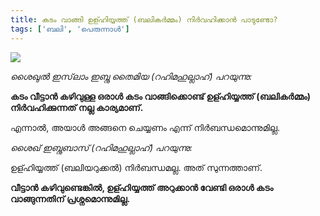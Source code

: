```yaml
---
title: കടം വാങ്ങി ഉള്ഹിയ്യത്ത് (ബലികർമ്മം) നിർവഹിക്കാൻ പാടുണ്ടോ?
tags: ['ബലി', 'പെരുന്നാൾ']
---
```

![](https://i.pinimg.com/originals/62/d8/61/62d8615e3a190e6f774571c86304099d.jpg)  

*ശൈഖുൽ ഇസ്‌ലാം ഇബ്നു തൈമിയ (റഹിമഹുല്ലാഹ്) പറയുന്നു:* 

**കടം വീട്ടാൻ കഴിവുള്ള ഒരാൾ കടം വാങ്ങിക്കൊണ്ട് ഉള്ഹിയ്യത്ത് (ബലികർമ്മം) നിർവഹിക്കുന്നത് നല്ല കാര്യമാണ്.** 

എന്നാൽ, അയാൾ അങ്ങനെ ചെയ്യണം എന്ന് നിർബന്ധമൊന്നുമില്ല. 

*ശൈഖ് ഇബ്നുബാസ് (റഹിമഹുല്ലാഹ്) പറയുന്നു:* 

ഉള്ഹിയ്യത്ത് (ബലിയറുക്കൽ) നിർബന്ധമല്ല. അത് സുന്നത്താണ്.

**വീട്ടാൻ കഴിവുണ്ടെങ്കിൽ, ഉള്ഹിയ്യത്ത് അറുക്കാൻ വേണ്ടി ഒരാൾ കടം വാങ്ങുന്നതിന് പ്രശ്നമൊന്നുമില്ല.** 